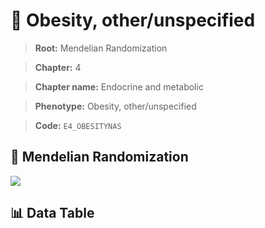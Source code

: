 # 🧪 Obesity, other/unspecified

> **Root:** Mendelian Randomization

> **Chapter:** 4  

> **Chapter name:** Endocrine and metabolic

> **Phenotype:** Obesity, other/unspecified  

> **Code:** `E4_OBESITYNAS`

## 🧬 Mendelian Randomization  

<img src="/MR/Figures/Forward/E4_OBESITYNAS.png"/>

## 📊 Data Table

<CsvTableMRF src="/MR/Data/Forward/E4_OBESITYNAS.csv"/>
